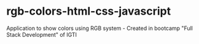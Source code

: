 # rgb-colors-html-css-javascript
Application to show colors using RGB system - Created in bootcamp "Full Stack Development" of IGTI
